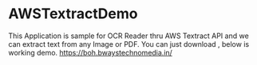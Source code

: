 # AWSTextractDemo

This Application is sample for OCR Reader thru AWS Textract API and we can extract text from any Image or PDF.
You can just download , below is working demo.
https://boh.bwaystechnomedia.in/
 